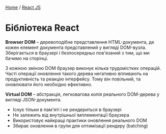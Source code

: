 [Home](../../README.md) / [React JS](../README_REACT.md)

# Бібліотека React

**Browser DOM** – деревоподібне представлення HTML-документа, де кожен елемент документа представлений у вигляді DOM-вузла. Зберігається в браузері і безпосередньо пов'язаний з тим, що ми бачимо на сторінці.

З кожною зміною DOM браузер виконує кілька трудомістких операцій. Часті операції оновлення такого дерева негативно впливають на продуктивність та реакцію інтерфейсу. Тому він повільний, та оновлювати його необхідно ефективно.

**Virtual DOM** – абстракція, легковагова копія реального DOM-дерева у вигляді JSON-документа.

* Існує тільки в пам'яті і не рендериться в браузері
* Не залежить від внутрішньої імплементації браузера
* Використовує найкращі практики оновлення реального DOM
* Збирає оновлення в групи для оптимізації рендеру (batching)